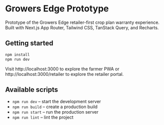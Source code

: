# Growers Edge Prototype

Prototype of the Growers Edge retailer-first crop plan warranty experience. Built with Next.js App Router, Tailwind CSS,
TanStack Query, and Recharts.

## Getting started

```bash
npm install
npm run dev
```

Visit http://localhost:3000 to explore the farmer PWA or http://localhost:3000/retailer to explore the retailer portal.

## Available scripts

- `npm run dev` – start the development server
- `npm run build` – create a production build
- `npm run start` – run the production server
- `npm run lint` – lint the project
